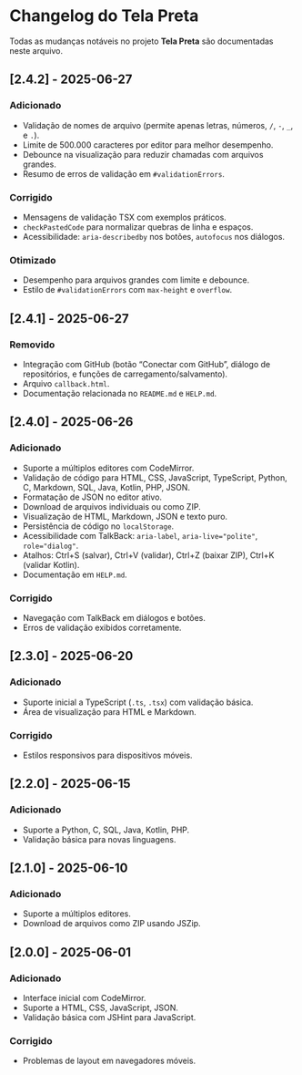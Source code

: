 # Changelog do Tela Preta

Todas as mudanças notáveis no projeto **Tela Preta** são documentadas neste arquivo.

## [2.4.2] - 2025-06-27

### Adicionado
- Validação de nomes de arquivo (permite apenas letras, números, `/`, `-`, `_`, e `.`).
- Limite de 500.000 caracteres por editor para melhor desempenho.
- Debounce na visualização para reduzir chamadas com arquivos grandes.
- Resumo de erros de validação em `#validationErrors`.

### Corrigido
- Mensagens de validação TSX com exemplos práticos.
- `checkPastedCode` para normalizar quebras de linha e espaços.
- Acessibilidade: `aria-describedby` nos botões, `autofocus` nos diálogos.

### Otimizado
- Desempenho para arquivos grandes com limite e debounce.
- Estilo de `#validationErrors` com `max-height` e `overflow`.

## [2.4.1] - 2025-06-27

### Removido
- Integração com GitHub (botão “Conectar com GitHub”, diálogo de repositórios, e funções de carregamento/salvamento).
- Arquivo `callback.html`.
- Documentação relacionada no `README.md` e `HELP.md`.

## [2.4.0] - 2025-06-26

### Adicionado
- Suporte a múltiplos editores com CodeMirror.
- Validação de código para HTML, CSS, JavaScript, TypeScript, Python, C, Markdown, SQL, Java, Kotlin, PHP, JSON.
- Formatação de JSON no editor ativo.
- Download de arquivos individuais ou como ZIP.
- Visualização de HTML, Markdown, JSON e texto puro.
- Persistência de código no `localStorage`.
- Acessibilidade com TalkBack: `aria-label`, `aria-live="polite"`, `role="dialog"`.
- Atalhos: Ctrl+S (salvar), Ctrl+V (validar), Ctrl+Z (baixar ZIP), Ctrl+K (validar Kotlin).
- Documentação em `HELP.md`.

### Corrigido
- Navegação com TalkBack em diálogos e botões.
- Erros de validação exibidos corretamente.

## [2.3.0] - 2025-06-20

### Adicionado
- Suporte inicial a TypeScript (`.ts`, `.tsx`) com validação básica.
- Área de visualização para HTML e Markdown.

### Corrigido
- Estilos responsivos para dispositivos móveis.

## [2.2.0] - 2025-06-15

### Adicionado
- Suporte a Python, C, SQL, Java, Kotlin, PHP.
- Validação básica para novas linguagens.

## [2.1.0] - 2025-06-10

### Adicionado
- Suporte a múltiplos editores.
- Download de arquivos como ZIP usando JSZip.

## [2.0.0] - 2025-06-01

### Adicionado
- Interface inicial com CodeMirror.
- Suporte a HTML, CSS, JavaScript, JSON.
- Validação básica com JSHint para JavaScript.

### Corrigido
- Problemas de layout em navegadores móveis.